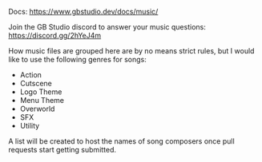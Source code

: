 Docs: https://www.gbstudio.dev/docs/music/

Join the GB Studio discord to answer your music questions: https://discord.gg/2hYeJ4m

How music files are grouped here are by no means strict rules, but I would like to use the following genres for songs:

- Action
- Cutscene
- Logo Theme
- Menu Theme
- Overworld
- SFX
- Utility

A list will be created to host the names of song composers once pull requests start getting submitted.
